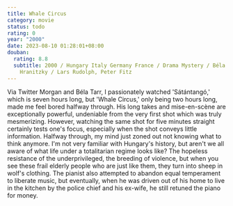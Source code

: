 ```yaml
---
title: Whale Circus
category: movie
status: todo
rating: 0
year: "2000"
date: 2023-08-10 01:28:01+08:00
douban:
  rating: 8.8
  subtitle: 2000 / Hungary Italy Germany France / Drama Mystery / Béla Tarr, Ágnes
    Hranitzky / Lars Rudolph, Peter Fitz
---
```


Via Twitter Morgan and Béla Tarr, I passionately watched 'Sátántangó,' which is seven hours long, but 'Whale Circus,' only being two hours long, made me feel bored halfway through. His long takes and mise-en-scène are exceptionally powerful, undeniable from the very first shot which was truly mesmerizing. However, watching the same shot for five minutes straight certainly tests one's focus, especially when the shot conveys little information. Halfway through, my mind just zoned out not knowing what to think anymore. I'm not very familiar with Hungary's history, but aren't we all aware of what life under a totalitarian regime looks like? The hopeless resistance of the underprivileged, the breeding of violence, but when you see these frail elderly people who are just like them, they turn into sheep in wolf's clothing. The pianist also attempted to abandon equal temperament to liberate music, but eventually, when he was driven out of his home to live in the kitchen by the police chief and his ex-wife, he still retuned the piano for money.
